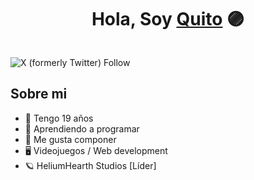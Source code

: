 <div align="center">
  <h1>Hola, Soy <a href="">Quito</a> 🟣</h1>
</div>
<img src="">

![X (formerly Twitter) Follow](https://img.shields.io/twitter/follow/Arg_Rocketeer?logoSize=auto&color=Blue&cacheSeconds=https%3A%2F%2Fx.com%2FArg_Rocketeer)






## Sobre mi

- 🧭 Tengo 19 años
- 🔮 Aprendiendo a programar
- 🎵 Me gusta componer
- 🖥 Videojuegos / Web development
- 🪐 HeliumHearth Studios [Líder]
  

